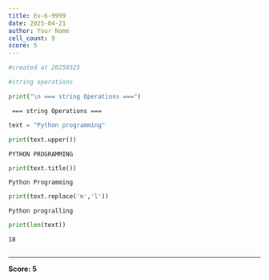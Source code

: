 ```yaml
---
title: Ex-6-9999
date: 2025-04-21
author: Your Name
cell_count: 9
score: 5
---
```


```python
#created at 20250325
```


```python
#string operations
```


```python
print("\n === string Operations ===")
```

    
     === string Operations ===



```python
text = "Python programming"
```


```python
print(text.upper())
```

    PYTHON PROGRAMMING



```python
print(text.title())
```

    Python Programming



```python
print(text.replace('m','l'))
```

    Python progralling



```python
print(len(text))
```

    18



```python

```


---
**Score: 5**